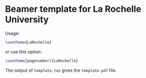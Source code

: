 # Beamer template for La Rochelle University

Usage:

~~~latex
\usetheme{LaRochelle}
~~~

or use this option:

~~~latex
\usetheme[pagenumber]{LaRochelle}
~~~

The output of `template.tex` gives the `template.pdf` file.

